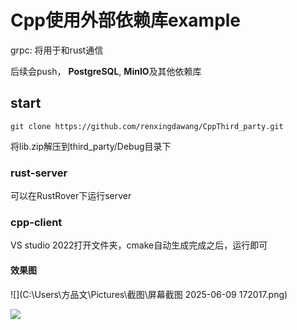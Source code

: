# Cpp使用外部依赖库example

grpc: 将用于和rust通信

后续会push， **PostgreSQL**, **MinIO**及其他依赖库

## start

```
git clone https://github.com/renxingdawang/CppThird_party.git
```

将lib.zip解压到third_party/Debug目录下

### rust-server

可以在RustRover下运行server

### cpp-client

 VS studio 2022打开文件夹，cmake自动生成完成之后，运行即可

#### 效果图

![](C:\Users\方品文\Pictures\截图\屏幕截图 2025-06-09 172017.png)

![](D:\A-study\A-实习项目\images\cpp调用rust服务的过程.png)